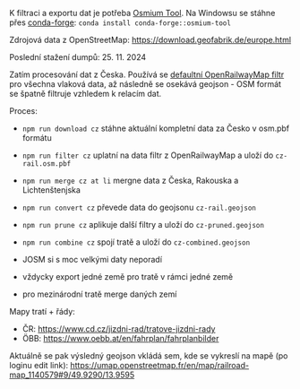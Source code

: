 K filtraci a exportu dat je potřeba [Osmium Tool](https://osmcode.org/osmium-tool/). Na Windowsu se stáhne přes [conda-forge](https://conda-forge.org/download/): `conda install conda-forge::osmium-tool`

Zdrojová data z OpenStreetMap: https://download.geofabrik.de/europe.html

Poslední stažení dumpů: 25. 11. 2024

Zatím procesování dat z Česka. Používá se [defaultní OpenRailwayMap filtr](https://github.com/OpenRailwayMap/OpenRailwayMap-CartoCSS/blob/master/SETUP.md#load-osm-data-into-the-database) pro všechna vlaková data, až následně se osekává geojson - OSM formát se špatně filtruje vzhledem k relacím dat.

Proces:
- `npm run download cz` stáhne aktuální kompletní data za Česko v osm.pbf formátu
- `npm run filter cz` uplatní na data filtr z OpenRailwayMap a uloží do `cz-rail.osm.pbf`
- `npm run merge cz at li` mergne data z Česka, Rakouska a Lichtenštenjska
- `npm run convert cz` převede data do geojsonu `cz-rail.geojson`
- `npm run prune cz` aplikuje další filtry a uloží do `cz-pruned.geojson`
- `npm run combine cz` spojí tratě a uloží do `cz-combined.geojson`

- JOSM si s moc velkými daty neporadí
- vždycky export jedné země pro tratě v rámci jedné země
- pro mezinárodní tratě merge daných zemí

Mapy tratí + řády:
- ČR: https://www.cd.cz/jizdni-rad/tratove-jizdni-rady
- ÖBB: https://www.oebb.at/en/fahrplan/fahrplanbilder


Aktuálně se pak výsledný geojson vkládá sem, kde se vykreslí na mapě (po loginu edit link): https://umap.openstreetmap.fr/en/map/railroad-map_1140579#9/49.9290/13.9595
